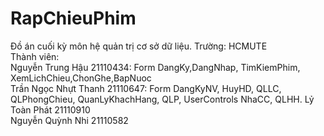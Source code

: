 # RapChieuPhim

Đồ án cuối kỳ môn hệ quản trị cơ sở dữ liệu.
Trường: HCMUTE  
Thành viên:  
  Nguyễn Trung Hậu 21110434: Form DangKy,DangNhap, TimKiemPhim, XemLichChieu,ChonGhe,BapNuoc  
  Trần Ngọc Nhựt Thanh 21110647: Form DangKyNV, HuyHD, QLLC, QLPhongChieu, QuanLyKhachHang, QLP, UserControls NhaCC, QLHH. 
  Lỷ Toàn Phát 21110910  
  Nguyễn Quỳnh Nhi 21110582
